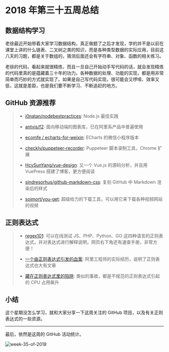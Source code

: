 # 2018 年第三十五周总结

## 数据结构学习

老徐最近开始带着大家学习数据结构，真正做题了之后才发现，学的并不是以前在课堂上讲的什么链表、二叉树之类的知识，而是各种类型数据的实际应用，目前这八天的习题，都是关于数组的，猜测后面还会有字符串、对象、函数的相关练习。

老徐的代码，看起来就很精炼，而且一旦自己开始动手写代码的话，就会发现精炼的代码里真的是蕴藏着三十年的功力。各种数据的处理、功能的实现，都是用非常简单而巧妙的方式就实现了。如果是自己写代码实现，很可能会又啰嗦、效率又低，这就是差距，也是我们要不断学习、不断追赶的地方。

## GitHub 资源推荐

> - [i0natan/nodebestpractices](https://github.com/i0natan/nodebestpractices): Node.js 最佳实践
>
> - [antvis/f2](https://github.com/antvis/f2): 面向移动端的图表库，已在阿里系产品中普遍使用
>
> - [ecomfe / echarts-for-weixin](https://github.com/ecomfe/echarts-for-weixin): ECharts 的微信小程序版本
>
> - [checkly/puppeteer-recorder](https://github.com/checkly/puppeteer-recorder): Puppeteer 脚本录制工具，Chrome 扩展
>
> - [HcySunYang/vue-design](https://github.com/HcySunYang/vue-design): 又一个 Vue.js 的源码分析，并且用 VuePress 搭建了博客，更方便阅读
>
> - [sindresorhus/github-markdown-css](https://github.com/sindresorhus/github-markdown-css): 复刻 GitHub 中 Markdown 渲染后的样式
>
> - [soimort/you-get](https://github.com/soimort/you-get): 超级给力的下载工具，可以用它来下载各种视频网站的视频

## 正则表达式

> - [regex101](https://regex101.com/): 可以在线测试 JS、PHP、Python、GO 这四种语言的正则表达式，并对表达式进行解释说明，网页右下角还有速查手册，非常方便！
>
> - [一个由正则表达式引发的血案](http://www.cnblogs.com/study-everyday/p/7426862.html): 阿里工程师的实际经历，说明了正则表达式也大有文章
>
> - [藏在正则表达式里的陷阱](https://zhuanlan.zhihu.com/p/38278481): 类似的事故，都是不规范的正则表达式引起的 CPU 占用飙升

## 小结

这个星期没怎么学习，就和大家分享一下这周关注的 GitHub 项目，以及有关正则表达式的一些资源。

---

最后，依然是这周的 GitHub 活动统计。

![week-35-of-2018](http://owve9bvtw.bkt.clouddn.com/FgVN65Z0n1I82PzmgG0Xu5plGx9Z)

